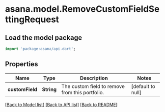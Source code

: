 # asana.model.RemoveCustomFieldSettingRequest

## Load the model package
```dart
import 'package:asana/api.dart';
```

## Properties
Name | Type | Description | Notes
------------ | ------------- | ------------- | -------------
**customField** | **String** | The custom field to remove from this portfolio. | [default to null]

[[Back to Model list]](../README.md#documentation-for-models) [[Back to API list]](../README.md#documentation-for-api-endpoints) [[Back to README]](../README.md)


